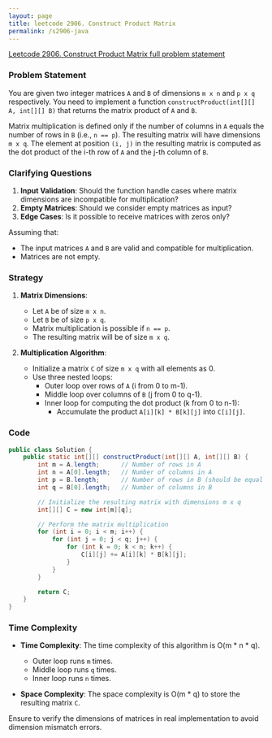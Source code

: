 ```yaml
---
layout: page
title: leetcode 2906. Construct Product Matrix
permalink: /s2906-java
---
```

[Leetcode 2906. Construct Product Matrix full problem statement](https://algoadvance.github.io/algoadvance/l2906)
### Problem Statement

You are given two integer matrices `A` and `B` of dimensions `m x n` and `p x q` respectively. You need to implement a function `constructProduct(int[][] A, int[][] B)` that returns the matrix product of `A` and `B`.

Matrix multiplication is defined only if the number of columns in `A` equals the number of rows in `B` (i.e., `n == p`). The resulting matrix will have dimensions `m x q`. The element at position `(i, j)` in the resulting matrix is computed as the dot product of the i-th row of `A` and the j-th column of `B`.

### Clarifying Questions

1. **Input Validation**: Should the function handle cases where matrix dimensions are incompatible for multiplication?
2. **Empty Matrices**: Should we consider empty matrices as input?
3. **Edge Cases**: Is it possible to receive matrices with zeros only?

Assuming that:
- The input matrices `A` and `B` are valid and compatible for multiplication.
- Matrices are not empty.

### Strategy

1. **Matrix Dimensions**: 
   - Let `A` be of size `m x n`.
   - Let `B` be of size `p x q`.
   - Matrix multiplication is possible if `n == p`.
   - The resulting matrix will be of size `m x q`.

2. **Multiplication Algorithm**:
   - Initialize a matrix `C` of size `m x q` with all elements as 0.
   - Use three nested loops: 
     - Outer loop over rows of `A` (i from 0 to m-1).
     - Middle loop over columns of `B` (j from 0 to q-1).
     - Inner loop for computing the dot product (k from 0 to n-1):
       - Accumulate the product `A[i][k] * B[k][j]` into `C[i][j]`.

### Code

```java
public class Solution {
    public static int[][] constructProduct(int[][] A, int[][] B) {
        int m = A.length;      // Number of rows in A
        int n = A[0].length;   // Number of columns in A
        int p = B.length;      // Number of rows in B (should be equal to n)
        int q = B[0].length;   // Number of columns in B

        // Initialize the resulting matrix with dimensions m x q
        int[][] C = new int[m][q];

        // Perform the matrix multiplication
        for (int i = 0; i < m; i++) {
            for (int j = 0; j < q; j++) {
                for (int k = 0; k < n; k++) {
                    C[i][j] += A[i][k] * B[k][j];
                }
            }
        }

        return C;
    }
}
```

### Time Complexity

- **Time Complexity**: The time complexity of this algorithm is O(m * n * q).
  - Outer loop runs `m` times.
  - Middle loop runs `q` times.
  - Inner loop runs `n` times.

- **Space Complexity**: The space complexity is O(m * q) to store the resulting matrix `C`.

Ensure to verify the dimensions of matrices in real implementation to avoid dimension mismatch errors.